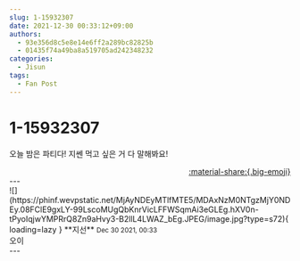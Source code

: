 ```yaml
---
slug: 1-15932307
date: 2021-12-30 00:33:12+09:00
authors:
  - 93e356d8c5e8e14e6ff2a289bc82825b
  - 01435f74a49ba8a519705ad242348232
categories:
  - Jisun
tags:
  - Fan Post
---
```


# 1-15932307

<div class="post-container" markdown="1">
<div class="content-container md-sidebar__scrollwrap" markdown="1">

오늘 밤은 파티다! 지쎈 먹고 싶은 거 다 말해봐요!

</div>
</div>

<div style="text-align: right;" markdown="1">
<a href="https://weverse.io/fromis9/fanpost/1-15932307" style="text-align: right;">:material-share:{.big-emoji}</a>
</div>
---

<div class="comments-container md-sidebar__scrollwrap" markdown="1">
<div class="comment" markdown="1">
<div class='id-container' markdown="1">
![](https://phinf.wevpstatic.net/MjAyNDEyMTlfMTE5/MDAxNzM0NTgzMjY0NDEy.08FClE9gxLY-99LscoMUgQbKnrVicLFFWSqmAi3eGLEg.hXV0n-tPyoIqjwYMPRrQ8Zn9aHvy3-B2llL4LWAZ_bEg.JPEG/image.jpg?type=s72){ loading=lazy }
**<span class="artist">지선</span>** <small>Dec 30 2021, 00:33</small><br>
</div>
<div class='comment-body' markdown="1">
오이
</div>
</div>
</div>
---
